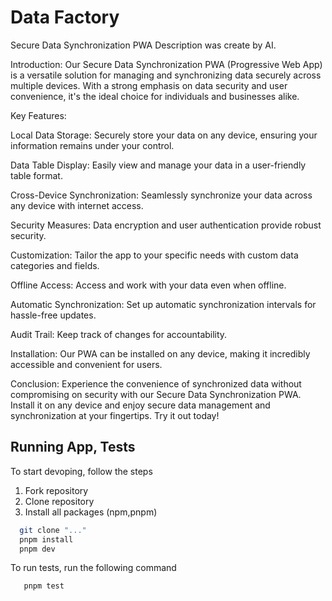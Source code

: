 
# Data Factory

Secure Data Synchronization PWA
Description was create by AI.

Introduction:
Our Secure Data Synchronization PWA (Progressive Web App) is a versatile solution for managing and synchronizing data securely across multiple devices. With a strong emphasis on data security and user convenience, it's the ideal choice for individuals and businesses alike.

Key Features:

Local Data Storage: Securely store your data on any device, ensuring your information remains under your control.

Data Table Display: Easily view and manage your data in a user-friendly table format.

Cross-Device Synchronization: Seamlessly synchronize your data across any device with internet access.

Security Measures: Data encryption and user authentication provide robust security.

Customization: Tailor the app to your specific needs with custom data categories and fields.

Offline Access: Access and work with your data even when offline.

Automatic Synchronization: Set up automatic synchronization intervals for hassle-free updates.

Audit Trail: Keep track of changes for accountability.

Installation:
Our PWA can be installed on any device, making it incredibly accessible and convenient for users.

Conclusion:
Experience the convenience of synchronized data without compromising on security with our Secure Data Synchronization PWA. Install it on any device and enjoy secure data management and synchronization at your fingertips. Try it out today!
## Running App, Tests

To start devoping, follow the steps
1. Fork repository
2. Clone repository
3. Install all packages (npm,pnpm)
```bash
  git clone "..."
  pnpm install
  pnpm dev
```

To run tests, run the following command
```bash
   pnpm test
```


